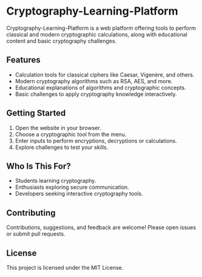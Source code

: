# Cryptography-Learning-Platform

Cryptography-Learning-Platform is a web platform offering tools to perform classical and modern cryptographic calculations, along with educational content and basic cryptography challenges.

## Features

- Calculation tools for classical ciphers like Caesar, Vigenère, and others.
- Modern cryptography algorithms such as RSA, AES, and more.
- Educational explanations of algorithms and cryptographic concepts.
- Basic challenges to apply cryptography knowledge interactively.

## Getting Started

1. Open the website in your browser.
2. Choose a cryptographic tool from the menu.
3. Enter inputs to perform encryptions, decryptions or calculations.
4. Explore challenges to test your skills.

## Who Is This For?

- Students learning cryptography.
- Enthusiasts exploring secure communication.
- Developers seeking interactive cryptography tools.

## Contributing

Contributions, suggestions, and feedback are welcome! Please open issues or submit pull requests.

## License

This project is licensed under the MIT License.
